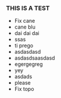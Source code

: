 ### THIS IS A TEST

- Fix cane
- cane blu
- dai dai dai
- ssas
- ti prego
- asdasdasd
- asdasdsaasdasd
- egergegreg
- yey
- asdads
- please
- Fix topo